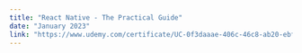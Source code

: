 ```yaml
---
title: "React Native - The Practical Guide"
date: "January 2023"
link: "https://www.udemy.com/certificate/UC-0f3daaae-406c-46c8-ab20-ebf128321c47/"
---
```


